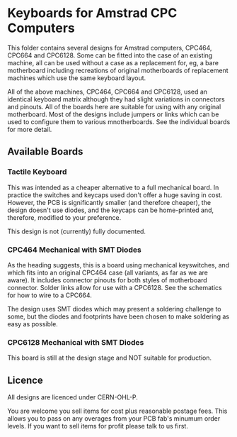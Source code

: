 # Keyboards for Amstrad CPC Computers

This folder contains several designs for Amstrad computers, CPC464, CPC664 and CPC6128. Some can be fitted into the case of an existing machine, all can be used without a case as a replacement for, eg, a bare motherboard including recreations of original motherboards of replacement machines which use the same keyboard layout.

All of the above machines, CPC464, CPC664 and CPC6128, used an identical keyboard matrix although they had slight variations in connectors and pinouts. All of the boards here are suitable for using with any original motherboard. Most of the designs include jumpers or links which can be used to configure them to various mnotherboards. See the individual boards for more detail.

## Available Boards

### Tactile Keyboard

This was intended as a cheaper alternative to a full mechanical board. In practice the switches and keycaps used don't offer a huge saving in cost. However, the PCB is significantly smaller (and therefore cheaper), the design doesn't use diodes, and the keycaps can be home-printed and, therefore, modified to your preference.

This design is not (currently) fully documented.

### CPC464 Mechanical with SMT Diodes

As the heading suggests, this is a board using mechanical keyswitches, and which fits into an original CPC464 case (all variants, as far as we are aware). It includes connector pinouts for both styles of motherboard connector. Solder links allow for use with a CPC6128. See the schematics for how to wire to a CPC664.

The design uses SMT diodes which may present a soldering challenge to some, but the diodes and footprints have been chosen to make soldering as easy as possible.

### CPC6128 Mechanical with SMT Diodes

This board is still at the design stage and NOT suitable for production.

## Licence

All designs are licenced under CERN-OHL-P.

You are welcome you sell items for cost plus reasonable postage fees. This allows you to pass on any overages from your PCB fab's minumum order levels. If you want to sell items for profit please talk to us first.